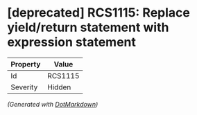 # \[deprecated\] RCS1115: Replace yield/return statement with expression statement

| Property | Value   |
| -------- | ------- |
| Id       | RCS1115 |
| Severity | Hidden  |


*\(Generated with [DotMarkdown](http://github.com/JosefPihrt/DotMarkdown)\)*
